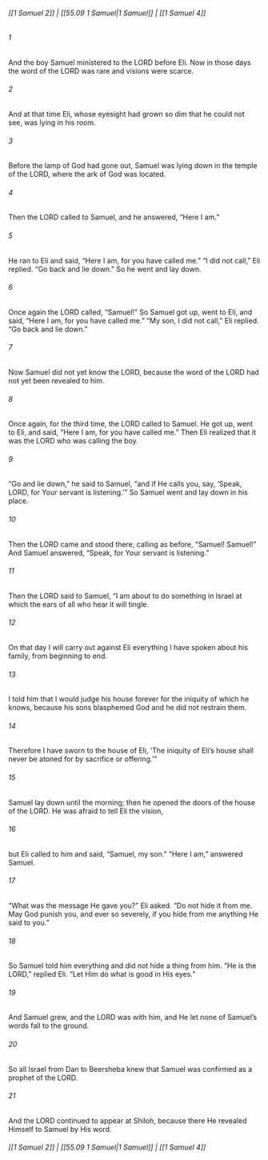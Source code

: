 
###### [[1 Samuel 2]] | [[55.09 1 Samuel|1 Samuel]] | [[1 Samuel 4]]

###### 1
And the boy Samuel ministered to the LORD before Eli. Now in those days the word of the LORD was rare and visions were scarce.
###### 2
And at that time Eli, whose eyesight had grown so dim that he could not see, was lying in his room.
###### 3
Before the lamp of God had gone out, Samuel was lying down in the temple of the LORD, where the ark of God was located.
###### 4
Then the LORD called to Samuel, and he answered, “Here I am.”
###### 5
He ran to Eli and said, “Here I am, for you have called me.” “I did not call,” Eli replied. “Go back and lie down.” So he went and lay down.
###### 6
Once again the LORD called, “Samuel!” So Samuel got up, went to Eli, and said, “Here I am, for you have called me.” “My son, I did not call,” Eli replied. “Go back and lie down.”
###### 7
Now Samuel did not yet know the LORD, because the word of the LORD had not yet been revealed to him.
###### 8
Once again, for the third time, the LORD called to Samuel. He got up, went to Eli, and said, “Here I am, for you have called me.” Then Eli realized that it was the LORD who was calling the boy.
###### 9
“Go and lie down,” he said to Samuel, “and if He calls you, say, ‘Speak, LORD, for Your servant is listening.’” So Samuel went and lay down in his place.
###### 10
Then the LORD came and stood there, calling as before, “Samuel! Samuel!” And Samuel answered, “Speak, for Your servant is listening.”
###### 11
Then the LORD said to Samuel, “I am about to do something in Israel at which the ears of all who hear it will tingle.
###### 12
On that day I will carry out against Eli everything I have spoken about his family, from beginning to end.
###### 13
I told him that I would judge his house forever for the iniquity of which he knows, because his sons blasphemed God and he did not restrain them.
###### 14
Therefore I have sworn to the house of Eli, ‘The iniquity of Eli’s house shall never be atoned for by sacrifice or offering.’”
###### 15
Samuel lay down until the morning; then he opened the doors of the house of the LORD. He was afraid to tell Eli the vision,
###### 16
but Eli called to him and said, “Samuel, my son.” “Here I am,” answered Samuel.
###### 17
“What was the message He gave you?” Eli asked. “Do not hide it from me. May God punish you, and ever so severely, if you hide from me anything He said to you.”
###### 18
So Samuel told him everything and did not hide a thing from him. “He is the LORD,” replied Eli. “Let Him do what is good in His eyes.”
###### 19
And Samuel grew, and the LORD was with him, and He let none of Samuel’s words fall to the ground.
###### 20
So all Israel from Dan to Beersheba knew that Samuel was confirmed as a prophet of the LORD.
###### 21
And the LORD continued to appear at Shiloh, because there He revealed Himself to Samuel by His word.

###### [[1 Samuel 2]] | [[55.09 1 Samuel|1 Samuel]] | [[1 Samuel 4]]
